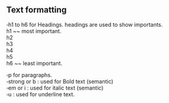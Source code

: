 ## Text formatting  
  
▫️h1 to h6 for Headings. headings are used to show importants.  
    h1 ~~ most important.  
    h2  
    h3  
    h4  
    h5  
    h6 ~~ least important.  
  
▫️p for paragraphs.  
▫️strong or b : used for Bold text (semantic)  
▫️em or i : used for italic text (semantic)  
▫️u : used for underline text.